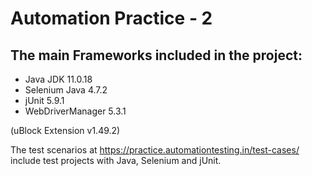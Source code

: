 # Automation Practice - 2

## The main Frameworks included in the project:
- Java JDK 11.0.18
- Selenium Java 4.7.2
- jUnit 5.9.1
- WebDriverManager 5.3.1

(uBlock Extension v1.49.2)

The test scenarios at https://practice.automationtesting.in/test-cases/ include test projects with Java, Selenium and jUnit.